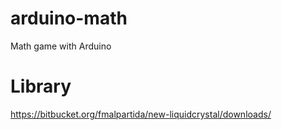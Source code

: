 # arduino-math
Math game with Arduino
# Library
https://bitbucket.org/fmalpartida/new-liquidcrystal/downloads/
